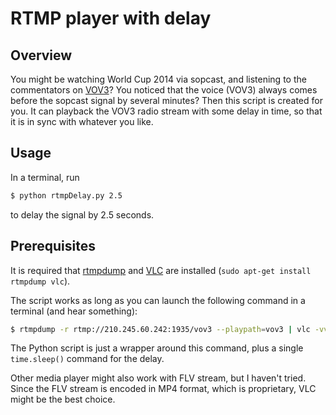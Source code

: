 RTMP player with delay
===

## Overview

You might be watching World Cup 2014 via sopcast, and listening to the commentators on [VOV3](http://vov3.vov.vn)?
You noticed that the voice (VOV3) always comes before the sopcast signal by several minutes?
Then this script is created for you.
It can playback the VOV3 radio stream with some delay in time, so that it is in sync with whatever you like.

## Usage

In a terminal, run
```sh
$ python rtmpDelay.py 2.5
```
to delay the signal by 2.5 seconds.

## Prerequisites

It is required that [rtmpdump](http://rtmpdump.mplayerhq.hu/) and [VLC](http://www.videolan.org/vlc/index.html) are installed (`sudo apt-get install rtmpdump vlc`).

The script works as long as you can launch the following command in a terminal (and hear something):

```sh
$ rtmpdump -r rtmp://210.245.60.242:1935/vov3 --playpath=vov3 | vlc -vvv -
```

The Python script is just a wrapper around this command, plus a single `time.sleep()` command for the delay.

Other media player might also work with FLV stream, but I haven't tried. Since the FLV stream is encoded in MP4 format, which is proprietary, VLC might be the best choice.
